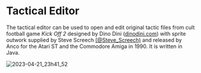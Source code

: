 # Tactical Editor

The tactical editor can be used to open and edit original tactic files from cult football game *Kick Off 2* designed by Dino Dini ([dinodini.com](https://dinodini.com)) with sprite outwork supplied by Steve Screech [(@Steve_Screech)](https://twitter.com/steve_screech) and released by Anco for the Atari ST and the Commodore Amiga in 1990. It is written in Java.

![2023-04-21_23h41_52](https://user-images.githubusercontent.com/9662172/233739087-25a5e0db-a950-4133-9c8e-04353d4e577b.png)
